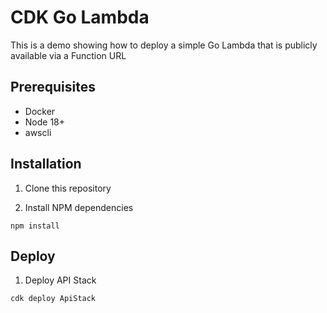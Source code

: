 # CDK Go Lambda

This is a demo showing how to deploy a simple Go Lambda that is publicly available via a Function URL

## Prerequisites

- Docker
- Node 18+
- awscli


## Installation

1. Clone this repository

2. Install NPM dependencies

`npm install`


## Deploy

1. Deploy API Stack

`cdk deploy ApiStack`
